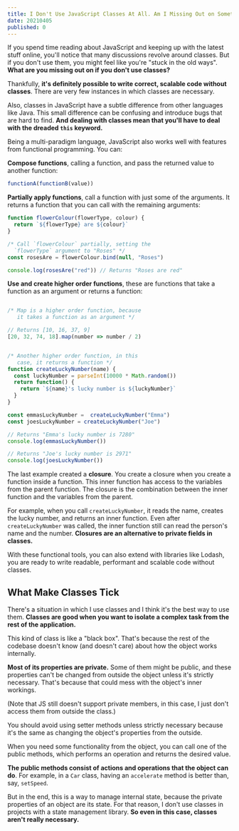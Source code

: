 ```yaml
---
title: I Don't Use JavaScript Classes At All. Am I Missing Out on Something?
date: 20210405
published: 0
---
```

If you spend time reading about JavaScript and keeping up with the latest stuff online, you'll notice that many discussions revolve around classes. But if you don't use them, you might feel like you're "stuck in the old ways". **What are you missing out on if you don't use classes?**

Thankfully, **it's definitely possible to write correct, scalable code without classes**. There are very few instances in which classes are necessary.

Also, classes in JavaScript have a subtle difference from other languages like Java. This small difference can be confusing and introduce bugs that are hard to find. **And dealing with classes mean that you'll have to deal with the dreaded `this` keyword.**

Being a multi-paradigm language, JavaScript also works well with features from functional programming. You can:

**Compose functions**, calling a function, and pass the returned value to another function:
```javascript
functionA(functionB(value))
```

**Partially apply functions**, call a function with just some of the arguments. It returns a function that you can call with the remaining arguments:
```javascript
function flowerColour(flowerType, colour) {
  return `${flowerType} are ${colour}`
}

/* Call `flowerColour` partially, setting the 
  `flowerType` argument to "Roses" */
const rosesAre = flowerColour.bind(null, "Roses")

console.log(rosesAre("red")) // Returns "Roses are red"
```

**Use and create higher order functions**, these are functions that take a function as an argument or returns a function:
```javascript

/* Map is a higher order function, because
   it takes a function as an argument */

// Returns [10, 16, 37, 9]
[20, 32, 74, 18].map(number => number / 2)


/* Another higher order function, in this
   case, it returns a function */
function createLuckyNumber(name) {
  const luckyNumber = parseInt(10000 * Math.random())
  return function() {
    return `${name}'s lucky number is ${luckyNumber}`
  }
}

const emmasLuckyNumber =  createLuckyNumber("Emma")
const joesLuckyNumber = createLuckyNumber("Joe")

// Returns "Emma's lucky number is 7280"
console.log(emmasLuckyNumber())

// Returns "Joe's lucky number is 2971"
console.log(joesLuckyNumber())
```

The last example created a **closure**. You create a closure when you create a function inside a function. This inner function has access to the variables from the parent function. The closure is the combination between the inner function and the variables from the parent.

For example, when you call `createLuckyNumber`, it reads the name, creates the lucky number, and returns an inner function. Even after `createLuckyNumber` was called, the inner function still can read the person's name and the number. **Closures are an alternative to private fields in classes.**

With these functional tools, you can also extend with libraries like Lodash, you are ready to write readable, performant and scalable code without classes.

## What Make Classes Tick

There's a situation in which I use classes and I think it's the best way to use them. **Classes are good when you want to isolate a complex task from the rest of the application.**

This kind of class is like a "black box". That's because the rest of the codebase doesn't know (and doesn't care) about how the object works internally.

**Most of its properties are private.** Some of them might be public, and these properties can't be changed from outside the object unless it's strictly necessary. That's because that could mess with the object's inner workings.

(Note that JS still doesn't support private members, in this case, I just don't access them from outside the class.)

You should avoid using setter methods unless strictly necessary because it's the same as changing the object's properties from the outside.

When you need some functionality from the object, you can call one of the public methods, which performs an operation and returns the desired value.

**The public methods consist of actions and operations that the object can do**. For example, in a `Car` class, having an `accelerate` method is better than, say, `setSpeed`.

But in the end, this is a way to manage internal state, because the private properties of an object are its state. For that reason, I don't use classes in projects with a state management library. **So even in this case, classes aren't really necessary.**